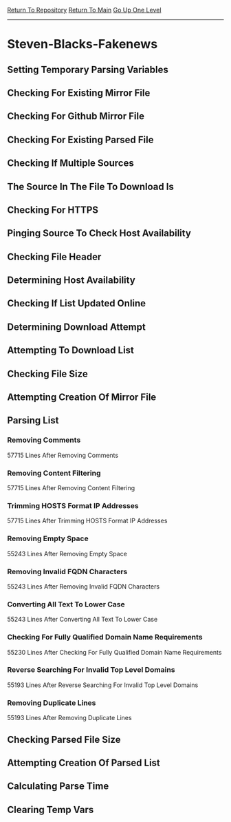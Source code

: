 [Return To Repository](https://github.com/deathbybandaid/piholeparser/)
[Return To Main](https://github.com/deathbybandaid/piholeparser/blob/master/RecentRunLogs/Mainlog.md)
[Go Up One Level](https://github.com/deathbybandaid/piholeparser/blob/master/RecentRunLogs/TopLevelScripts/30-Processing-External-Blacklists.md)
____________________________________
# Steven-Blacks-Fakenews
## Setting Temporary Parsing Variables
## Checking For Existing Mirror File
## Checking For Github Mirror File
## Checking For Existing Parsed File
## Checking If Multiple Sources
## The Source In The File To Download Is
## Checking For HTTPS
## Pinging Source To Check Host Availability
## Checking File Header
## Determining Host Availability
## Checking If List Updated Online
## Determining Download Attempt
## Attempting To Download List
## Checking File Size
## Attempting Creation Of Mirror File
## Parsing List
### Removing Comments
57715 Lines After Removing Comments
### Removing Content Filtering
57715 Lines After Removing Content Filtering
### Trimming HOSTS Format IP Addresses
57715 Lines After Trimming HOSTS Format IP Addresses
### Removing Empty Space
55243 Lines After Removing Empty Space
### Removing Invalid FQDN Characters
55243 Lines After Removing Invalid FQDN Characters
### Converting All Text To Lower Case
55243 Lines After Converting All Text To Lower Case
### Checking For Fully Qualified Domain Name Requirements
55230 Lines After Checking For Fully Qualified Domain Name Requirements
### Reverse Searching For Invalid Top Level Domains
55193 Lines After Reverse Searching For Invalid Top Level Domains
### Removing Duplicate Lines
55193 Lines After Removing Duplicate Lines
## Checking Parsed File Size
## Attempting Creation Of Parsed List
## Calculating Parse Time
## Clearing Temp Vars
